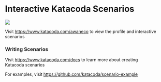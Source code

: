 # Interactive Katacoda Scenarios

[![](http://shields.katacoda.com/katacoda/awaneco/count.svg)](https://www.katacoda.com/awaneco "Get your profile on Katacoda.com")

Visit https://www.katacoda.com/awaneco to view the profile and interactive scenarios

### Writing Scenarios
Visit https://www.katacoda.com/docs to learn more about creating Katacoda scenarios

For examples, visit https://github.com/katacoda/scenario-example
